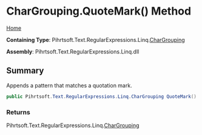 # CharGrouping\.QuoteMark\(\) Method

[Home](../../../../../../README.md)

**Containing Type**: Pihrtsoft\.Text\.RegularExpressions\.Linq\.[CharGrouping](../README.md)

**Assembly**: Pihrtsoft\.Text\.RegularExpressions\.Linq\.dll

## Summary

Appends a pattern that matches a quotation mark\.

```csharp
public Pihrtsoft.Text.RegularExpressions.Linq.CharGrouping QuoteMark()
```

### Returns

Pihrtsoft\.Text\.RegularExpressions\.Linq\.[CharGrouping](../README.md)


